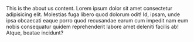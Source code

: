 This is the about us content. Lorem ipsum dolor sit amet consectetur adipisicing elit. Molestias fuga libero quod dolorum odit! Id, ipsam, unde ipsa obcaecati eaque porro quod recusandae earum cum impedit nam eum nobis consequatur quidem reprehenderit labore amet deleniti facilis ab! Atque, beatae incidunt?
